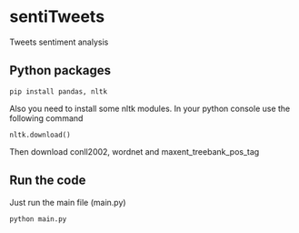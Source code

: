 # sentiTweets
Tweets sentiment analysis

## Python packages
```
pip install pandas, nltk
```  
Also you need to install some nltk modules. 
In your python console use the following command  
```
nltk.download()
```  
Then download conll2002, wordnet and maxent_treebank_pos_tag

## Run the code
Just run the main file (main.py)  
```
python main.py
```